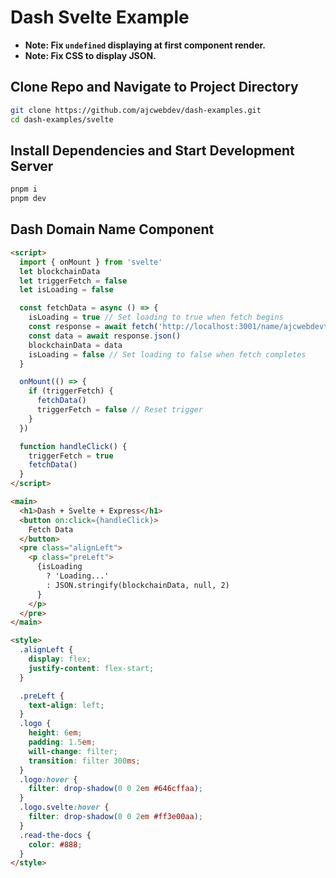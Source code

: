 # Dash Svelte Example

- **Note: Fix `undefined` displaying at first component render.**
- **Note: Fix CSS to display JSON.**

## Clone Repo and Navigate to Project Directory

```bash
git clone https://github.com/ajcwebdev/dash-examples.git
cd dash-examples/svelte
```

## Install Dependencies and Start Development Server

```bash
pnpm i
pnpm dev
```

## Dash Domain Name Component

```html
<script>
  import { onMount } from 'svelte'
  let blockchainData
  let triggerFetch = false
  let isLoading = false

  const fetchData = async () => {
    isLoading = true // Set loading to true when fetch begins
    const response = await fetch('http://localhost:3001/name/ajcwebdevtest')
    const data = await response.json()
    blockchainData = data
    isLoading = false // Set loading to false when fetch completes
  }

  onMount(() => {
    if (triggerFetch) {
      fetchData()
      triggerFetch = false // Reset trigger
    }
  })

  function handleClick() {
    triggerFetch = true
    fetchData()
  }
</script>

<main>
  <h1>Dash + Svelte + Express</h1>
  <button on:click={handleClick}>
    Fetch Data
  </button>
  <pre class="alignLeft">
    <p class="preLeft">
      {isLoading
        ? 'Loading...'
        : JSON.stringify(blockchainData, null, 2)
      }
    </p>
  </pre>
</main>

<style>
  .alignLeft {
    display: flex;
    justify-content: flex-start;
  }

  .preLeft {
    text-align: left;
  }
  .logo {
    height: 6em;
    padding: 1.5em;
    will-change: filter;
    transition: filter 300ms;
  }
  .logo:hover {
    filter: drop-shadow(0 0 2em #646cffaa);
  }
  .logo.svelte:hover {
    filter: drop-shadow(0 0 2em #ff3e00aa);
  }
  .read-the-docs {
    color: #888;
  }
</style>
```